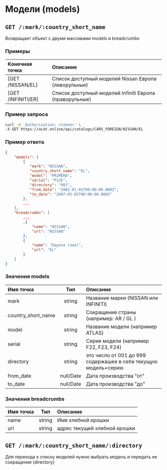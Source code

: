 # Модели (models)

## `GET /:mark/:country_short_name`

Возвращает объект с двумя массивами models и breadcrumbs

### Примеры

| Конечная точка | Описание |
| :---- | :--------------- |
| [GET /NISSAN/EL] | Список доступный моделей Nissan Европа (леворульные) |
| [GET /INFINITI/ER] | Список доступный моделей Infiniti Европа (праворульные) |

### Пример запроса

```bash
curl -H 'Authorization: <token>' \
-X GET https://acat.online/api/catalogs/CARS_FOREIGN/NISSAN/EL
```

### Пример ответа

```json
{
    "models": [
        {
           "mark": "NISSAN",
           "country_short_name": "EL",
           "model": "PRIMERA",
           "serial": "P12E",
           "directory": "001",
           "from_date": "2002-01-01T00:00:00.000Z",
           "to_date": "2007-05-01T00:00:00.000Z"
        },
        ...
    ],
    "breadcrumbs": [
        ...
        ,{
            "name": "NISSAN",
            "url": "NISSAN"
        },
        {
            "name": "Европа (лев)",
            "url": "EL"
        }
    ]
}
```

### Значения models

| Имя точка | Тип | Описание |
| :---- | :------: | :--------------- |
| mark | string | Название марки (NISSAN или INFINITI) |
| country_short_name | string | Сокращение страны (например: AR / GL ) |
| model | string | Название модели (например ATLAS) |
| serial | string | Серия модели (например F22, F23, F24) |
| directory | string | это число от 001 до 999 содержашее в себе текущую модель+серию |
| from_date | null/Date | Дата производства "от" |
| to_date | null/Date | Дата производства "до" |

### Значения breadcrumbs

| Имя точка | Тип | Описание |
| :---- | :------: | :--------------- |
| name | string | Имя хлебной крошки |
| url | string | адрес текущей хлебной крошки |


## `GET /:mark/:country_short_name/:directory`

Для перехода к списку моделей нужно выбрать модель и передать ее сокращение (directory)
